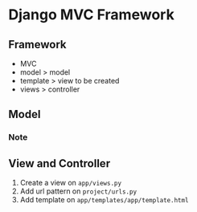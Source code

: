 # Django MVC Framework

## Framework

- MVC
- model > model
- template > view to be created
- views > controller

## Model

### Note

###

## View and Controller

1. Create a view on `app/views.py`
1. Add url pattern on `project/urls.py`
1. Add template on `app/templates/app/template.html`